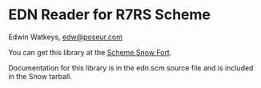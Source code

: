 # EDN Reader for R7RS Scheme

Edwin Watkeys, edw@poseur.com

You can get this library at the [Scheme Snow
Fort](https://snow-fort.org).

Documentation for this library is in the edn.scm source file and is
included in the Snow tarball.
